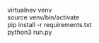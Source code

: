 virtualnev venv  <br />
source venv/bin/activate  <br /> 
pip install -r requirements.txt <br /> 
python3 run.py
